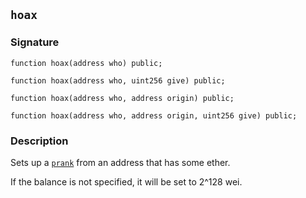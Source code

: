 ## `hoax`

### Signature

```solidity
function hoax(address who) public;
```

```solidity
function hoax(address who, uint256 give) public;
```

```solidity
function hoax(address who, address origin) public;
```

```solidity
function hoax(address who, address origin, uint256 give) public;
```

### Description

Sets up a [`prank`](../../cheatcodes/prank.md) from an address that has some ether.

If the balance is not specified, it will be set to 2^128 wei.